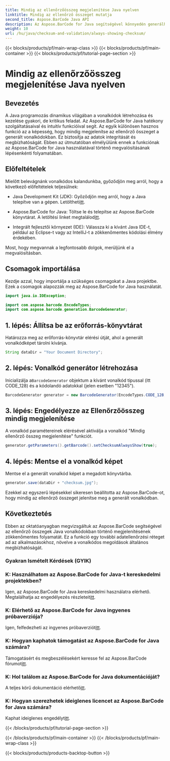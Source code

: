 ```yaml
---
title: Mindig az ellenőrzőösszeg megjelenítése Java nyelven
linktitle: Mindig az ellenőrző összeget mutatja
second_title: Aspose.BarCode Java API
description: Az Aspose.BarCode for Java segítségével könnyedén generálhat vonalkódokat. Ebből a lépésről lépésre szóló útmutatóból megtudhatja, hogyan jeleníthet meg mindig ellenőrző összegeket a fokozott adatintegritás érdekében.
weight: 10
url: /hu/java/checksum-and-validation/always-showing-checksum/
---
```


{{< blocks/products/pf/main-wrap-class >}}
{{< blocks/products/pf/main-container >}}
{{< blocks/products/pf/tutorial-page-section >}}

# Mindig az ellenőrzőösszeg megjelenítése Java nyelven


## Bevezetés

A Java programozás dinamikus világában a vonalkódok létrehozása és kezelése gyakori, de kritikus feladat. Az Aspose.BarCode for Java hatékony szolgáltatásaival és intuitív funkcióival segít. Az egyik különösen hasznos funkció az a képesség, hogy mindig megjelenítse az ellenőrző összeget a generált vonalkódokban. Ez biztosítja az adatok integritását és megbízhatóságát. Ebben az útmutatóban elmélyülünk ennek a funkciónak az Aspose.BarCode for Java használatával történő megvalósításának lépésenkénti folyamatában.

## Előfeltételek

Mielőtt belevágnánk vonalkódos kalandunkba, győződjön meg arról, hogy a következő előfeltételek teljesülnek:

-  Java Development Kit (JDK): Győződjön meg arról, hogy a Java telepítve van a gépen. Letöltheti[itt](https://www.oracle.com/java/technologies/javase-downloads.html).

- Aspose.BarCode for Java: Töltse le és telepítse az Aspose.BarCode könyvtárat. A letöltési linket megtalálod[itt](https://releases.aspose.com/barcode/java/).

- Integrált fejlesztői környezet (IDE): Válassza ki a kívánt Java IDE-t, például az Eclipse-t vagy az IntelliJ-t a zökkenőmentes kódolási élmény érdekében.

Most, hogy megvannak a legfontosabb dolgok, merüljünk el a megvalósításban.

## Csomagok importálása

Kezdje azzal, hogy importálja a szükséges csomagokat a Java projektbe. Ezek a csomagok alapozzák meg az Aspose.BarCode for Java használatát.

```java
import java.io.IOException;

import com.aspose.barcode.EncodeTypes;
import com.aspose.barcode.generation.BarcodeGenerator;
```

## 1. lépés: Állítsa be az erőforrás-könyvtárat

Határozza meg az erőforrás-könyvtár elérési útját, ahol a generált vonalkódképet tárolni kívánja.

```java
String dataDir = "Your Document Directory";
```

## 2. lépés: Vonalkód generátor létrehozása

 Inicializálja a`BarcodeGenerator` objektum a kívánt vonalkód típussal (itt CODE_128) és a kódolandó adatokkal (jelen esetben "12345").

```java
BarcodeGenerator generator = new BarcodeGenerator(EncodeTypes.CODE_128, "12345");
```

## 3. lépés: Engedélyezze az Ellenőrzőösszeg mindig megjelenítése

A vonalkód paramétereinek elérésével aktiválja a vonalkód "Mindig ellenőrző összeg megjelenítése" funkciót.

```java
generator.getParameters().getBarcode().setChecksumAlwaysShow(true);
```

## 4. lépés: Mentse el a vonalkód képet

Mentse el a generált vonalkód képet a megadott könyvtárba.

```java
generator.save(dataDir + "checksum.jpg");
```

Ezekkel az egyszerű lépésekkel sikeresen beállította az Aspose.BarCode-ot, hogy mindig az ellenőrző összeget jelenítse meg a generált vonalkódban.

## Következtetés

Ebben az oktatóanyagban megvizsgáltuk az Aspose.BarCode segítségével az ellenőrző összegek Java vonalkódokban történő megjelenítésének zökkenőmentes folyamatát. Ez a funkció egy további adatellenőrzési réteget ad az alkalmazásokhoz, növelve a vonalkódos megoldások általános megbízhatóságát.

### Gyakran Ismételt Kérdések (GYIK)

### K: Használhatom az Aspose.BarCode for Java-t kereskedelmi projektekben?
 Igen, az Aspose.BarCode for Java kereskedelmi használatra elérhető. Megtalálhatja az engedélyezés részleteit[itt](https://purchase.aspose.com/buy).

### K: Elérhető az Aspose.BarCode for Java ingyenes próbaverziója?
 Igen, felfedezheti az ingyenes próbaverziót[itt](https://releases.aspose.com/).

### K: Hogyan kaphatok támogatást az Aspose.BarCode for Java számára?
 Támogatásért és megbeszélésekért keresse fel az Aspose.BarCode fórumot[itt](https://forum.aspose.com/c/barcode/13).

### K: Hol találom az Aspose.BarCode for Java dokumentációját?
 A teljes körű dokumentáció elérhető[itt](https://reference.aspose.com/barcode/java/).

### K: Hogyan szerezhetek ideiglenes licencet az Aspose.BarCode for Java számára?
 Kaphat ideiglenes engedélyt[itt](https://purchase.aspose.com/temporary-license/).


{{< /blocks/products/pf/tutorial-page-section >}}

{{< /blocks/products/pf/main-container >}}
{{< /blocks/products/pf/main-wrap-class >}}

{{< blocks/products/products-backtop-button >}}
